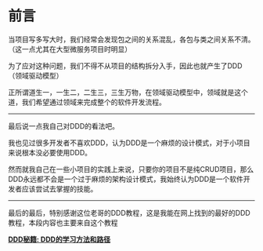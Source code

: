 # 前言

当项目写多写大时，我们经常会发现包之间的关系混乱，各包与类之间关系不清。（这一点尤其在大型微服务项目时明显）

为了应对这种问题，我们不得不从项目的结构拆分入手，因此也就产生了DDD（领域驱动模型）

正所谓道生一，一生二，二生三，三生万物，在领域驱动模型中，领域就是这个道，我们希望通过领域来完成整个的软件开发流程。

****

最后说一点我自己对DDD的看法吧。

我也见过很多开发者不喜欢DDD，认为DDD是一个麻烦的设计模式，对于小项目来说根本没必要使用DDD。

然而就我自己在一些小项目的实践上来说，只要你的项目不是纯CRUD项目，那么DDD永远都不会是一个过于麻烦的架构设计模式，我始终认为DDD是一个软件开发者应该尝试去掌握的技能。

****

最后的最后，特别感谢这位老哥的DDD教程，这是我能在网上找到的最好的DDD教程，本段内容也主要来自这个教程

**[DDD秘籍: DDD的学习方法和路径](https://www.bilibili.com/video/BV1Lj411J7JX/?share_source=copy_web&vd_source=c51a01279901a638d01ece666412d272)**